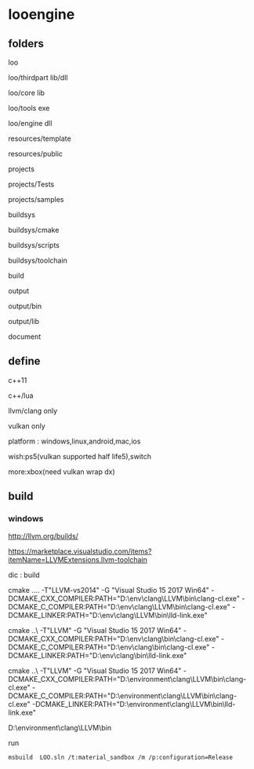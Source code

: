 # looengine

## folders

loo

loo/thirdpart lib/dll

loo/core lib

loo/tools exe

loo/engine dll

resources/template

resources/public

projects

projects/Tests

projects/samples

buildsys

buildsys/cmake

buildsys/scripts

buildsys/toolchain

build

output

output/bin

output/lib

document

## define

c++11

c++/lua

llvm/clang only

vulkan only

platform : windows,linux,android,mac,ios

wish:ps5(vulkan supported half life5),switch

more:xbox(need vulkan wrap dx)

## build

### windows
http://llvm.org/builds/

https://marketplace.visualstudio.com/items?itemName=LLVMExtensions.llvm-toolchain

dic : build

cmake ..\.. -T"LLVM-vs2014" -G "Visual Studio 15 2017 Win64" -DCMAKE_CXX_COMPILER:PATH="D:\env\clang\LLVM\bin\clang-cl.exe" -DCMAKE_C_COMPILER:PATH="D:\env\clang\LLVM\bin\clang-cl.exe" -DCMAKE_LINKER:PATH="D:\env\clang\LLVM\bin\lld-link.exe"

cmake ..\ -T"LLVM" -G "Visual Studio 15 2017 Win64" -DCMAKE_CXX_COMPILER:PATH="D:\env\clang\bin\clang-cl.exe" -DCMAKE_C_COMPILER:PATH="D:\env\clang\bin\clang-cl.exe" -DCMAKE_LINKER:PATH="D:\env\clang\bin\lld-link.exe"


cmake ..\ -T"LLVM" -G "Visual Studio 15 2017 Win64" -DCMAKE_CXX_COMPILER:PATH="D:\environment\clang\LLVM\bin\clang-cl.exe" -DCMAKE_C_COMPILER:PATH="D:\environment\clang\LLVM\bin\clang-cl.exe" -DCMAKE_LINKER:PATH="D:\environment\clang\LLVM\bin\lld-link.exe"

D:\environment\clang\LLVM\bin

run

````
msbuild  LOO.sln /t:material_sandbox /m /p:configuration=Release


````

